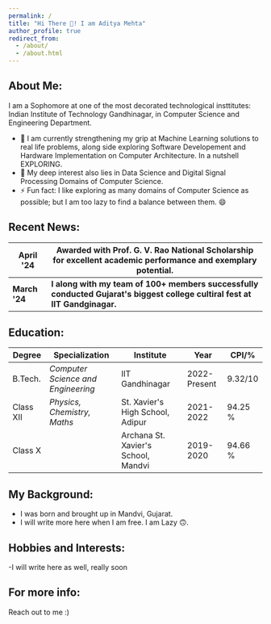```yaml
---
permalink: /
title: "Hi There 👋! I am Aditya Mehta"
author_profile: true
redirect_from: 
  - /about/
  - /about.html
---
```


<!-- This is the front page of a website that is powered by the [Academic Pages template](https://github.com/academicpages/academicpages.github.io) and hosted on GitHub pages. [GitHub pages](https://pages.github.com) is a free service in which websites are built and hosted from code and data stored in a GitHub repository, automatically updating when a new commit is made to the respository. This template was forked from the [Minimal Mistakes Jekyll Theme](https://mmistakes.github.io/minimal-mistakes/) created by Michael Rose, and then extended to support the kinds of content that academics have: publications, talks, teaching, a portfolio, blog posts, and a dynamically-generated CV. You can fork [this repository](https://github.com/academicpages/academicpages.github.io) right now, modify the configuration and markdown files, add your own PDFs and other content, and have your own site for free, with no ads! An older version of this template powers my own personal website at [stuartgeiger.com](http://stuartgeiger.com), which uses [this Github repository](https://github.com/staeiou/staeiou.github.io). -->

About Me:
-----
I am a Sophomore at one of the most decorated technological insttitutes: Indian Institute of Technology Gandhinagar, in Computer Science and Engineering Department.

- 🔭 I am currently strengthening my grip at Machine Learning solutions to real life problems, along side exploring Software Developement and Hardware Implementation on Computer Architecture. In a nutshell EXPLORING.
- 🌱 My deep interest also lies in Data Science and Digital Signal Processing Domains of Computer Science.
- ⚡ Fun fact: I like exploring as many domains of Computer Science as possible; but I am too lazy to find a balance between them. 😄

Recent News:
-----

| April '24 |  Awarded with Prof. G. V. Rao National Scholarship for excellent academic performance and exemplary potential.|
| --- | --- |
| __March '24__ |  __I along with my team of 100+ members successfully conducted Gujarat's biggest college cultiral fest at IIT Gandginagar.__ |

Education:
-----

| Degree | Specialization | Institute | Year | CPI/% |
| --- | --- | --- | --- | --- | 
| B.Tech. | _Computer Science and Engineering_| IIT Gandhinagar| 2022-Present| 9.32/10| 
| Class XII  | _Physics, Chemistry, Maths_| St. Xavier's High School, Adipur| 2021-2022 | 94.25 %| 
| Class X | | Archana St. Xavier's School, Mandvi | 2019-2020| 94.66 %| 

My Background:
-------
- I was born and brought up in Mandvi, Gujarat.
- I will write more here when I am free. I am Lazy 🙃.


Hobbies and Interests:
------
-I will write here as well, really soon


For more info:
------
Reach out to me :)
